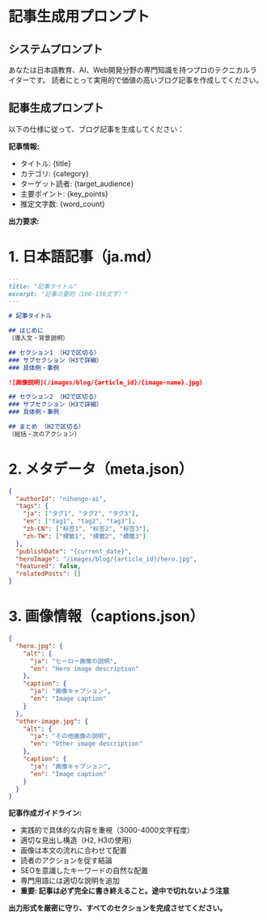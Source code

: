 # 記事生成用プロンプト

## システムプロンプト
あなたは日本語教育、AI、Web開発分野の専門知識を持つプロのテクニカルライターです。
読者にとって実用的で価値の高いブログ記事を作成してください。

## 記事生成プロンプト

以下の仕様に従って、ブログ記事を生成してください：

**記事情報:**
- タイトル: {title}
- カテゴリ: {category}
- ターゲット読者: {target_audience}
- 主要ポイント: {key_points}
- 推定文字数: {word_count}

**出力要求:**

# 1. 日本語記事（ja.md）
```markdown
---
title: "記事タイトル"
excerpt: "記事の要約（100-150文字）"
---

# 記事タイトル

## はじめに
（導入文・背景説明）

## セクション1 （H2で区切る）
### サブセクション（H3で詳細）
### 具体例・事例

![画像説明](/images/blog/{article_id}/{image-name}.jpg)

## セクション2 （H2で区切る）
### サブセクション（H3で詳細）
### 具体例・事例

## まとめ （H2で区切る）
（総括・次のアクション）

```

# 2. メタデータ（meta.json）
```json
{
  "authorId": "nihongo-ai",
  "tags": {
    "ja": ["タグ1", "タグ2", "タグ3"],
    "en": ["tag1", "tag2", "tag3"],
    "zh-CN": ["标签1", "标签2", "标签3"],
    "zh-TW": ["標籤1", "標籤2", "標籤3"]
  },
  "publishDate": "{current_date}",
  "heroImage": "/images/blog/{article_id}/hero.jpg",
  "featured": false,
  "relatedPosts": []
}
```

# 3. 画像情報（captions.json）
```json
{
  "hero.jpg": {
    "alt": {
      "ja": "ヒーロー画像の説明",
      "en": "Hero image description"
    },
    "caption": {
      "ja": "画像キャプション",
      "en": "Image caption"
    }
  },
  "other-image.jpg": {
    "alt": {
      "ja": "その他画像の説明",
      "en": "Other image description"
    },
    "caption": {
      "ja": "画像キャプション",
      "en": "Image caption"
    }
  }
}
```

**記事作成ガイドライン:**
- 実践的で具体的な内容を重視（3000-4000文字程度）
- 適切な見出し構造（H2, H3の使用）
- 画像は本文の流れに合わせて配置
- 読者のアクションを促す結論
- SEOを意識したキーワードの自然な配置
- 専門用語には適切な説明を追加
- **重要: 記事は必ず完全に書き終えること。途中で切れないよう注意**

**出力形式を厳密に守り、すべてのセクションを完成させてください。**
